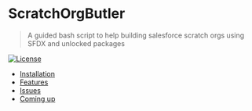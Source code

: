 # ScratchOrgButler
> A guided bash script to help building salesforce scratch orgs using SFDX and unlocked packages

[![License](http://img.shields.io/:license-mit-blue.svg)](http://doge.mit-license.org)

- [Installation](#installation)
- [Features](#features)
- [Issues](#issues)
- [Coming up](#comingfeatures)

